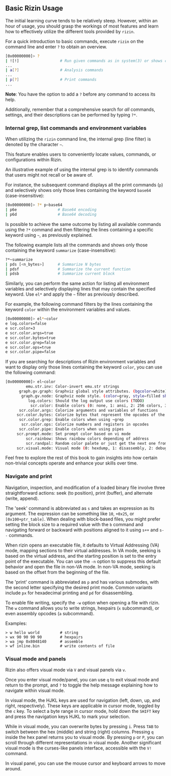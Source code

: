 ## Basic Rizin Usage

The initial learning curve tends to be relatively steep. However, within an hour of usage, you should grasp the workings of most features and learn how to effectively utilize the different tools provided by `rizin`.

For a quick introduction to basic commands, execute `rizin` on the command line and enter `?` to obtain an overview.

```bash
[0x00000000]> ?
| ![!]                  # Run given commands as in system(3) or shows command history (see !?? for more details)
...
| a[?]                  # Analysis commands
...
| p[?]                  # Print commands
...

```

**Note**: You have the option to add a `?` before any command to access its help.

Additionally, remember that a comprehensive search for _all_ commands, settings, and their descriptions can be performed by typing `?*`.

### Internal grep, list commands and environment variables

When utilizing the `rizin` command line, the internal grep (line filter) is denoted by the character `~`.

This feature enables users to conveniently locate values, commands, or configurations within Rizin.

An illustrative example of using the internal grep is to identify commands that users might not recall or be aware of.

For instance, the subsequent command displays all the print commands (`p`) and selectively shows only those lines containing the keyword `base64` (case-insensitive):

```bash
[0x00000000]> ?* p~base64
| p6e                  # Base64 encoding
| p6d                  # Base64 decoding
```

Is possible to achieve the same outcome by listing all available commands using the `?*` command and then filtering the lines containing a specific keyword using `~`, as previously explained.

The following example lists all the commands and shows only those containing the keyword `summarize` (case-insensitive):

```bash
?*~summarize
| pds [<n_bytes>]      # Summarize N bytes
| pdsf                 # Summarize the current function
| pdsb                 # Summarize current block
```

Similarly, you can perform the same action for listing all environment variables and selectively displaying lines that may contain the specified keyword. Use `el*` and apply the `~` filter as previously described.

For example, the following command filters by the lines containing the keyword `color` within the environment variables and values.

```bash
[0x00000000]> el*~color
e log.colors=false
e scr.color=3
e scr.color.args=true
e scr.color.bytes=true
e scr.color.grep=false
e scr.color.ops=true
e scr.color.pipe=false
```

If you are searching for descriptions of Rizin environment variables and want to display only those lines containing the keyword `color`, you can use the following command:

```bash
[0x00000000]> el~color
         emu.str.inv: Color-invert emu.str strings
      graph.gv.graph: Graphviz global style attributes. (bgcolor=white)
       graph.gv.node: Graphviz node style. (color=gray, style=filled shape=box)
          log.colors: Should the log output use colors (TODO)
           scr.color: Enable colors (0: none, 1: ansi, 2: 256 colors, 3: truecolor)
      scr.color.args: Colorize arguments and variables of functions
     scr.color.bytes: Colorize bytes that represent the opcodes of the instruction
      scr.color.grep: Enable colors when using ~grep
       scr.color.ops: Colorize numbers and registers in opcodes
      scr.color.pipe: Enable colors when using pipes
     scr.prompt.mode: Set prompt color based on vi mode
         scr.rainbow: Shows rainbow colors depending of address
         scr.randpal: Random color palete or just get the next one from 'eco'
     scr.visual.mode: Visual mode (0: hexdump, 1: disassembly, 2: debug, 3: color blocks, 4: strings)
```

Feel free to explore the rest of this book to gain insights into how certain non-trivial concepts operate and enhance your skills over time.

### Navigate and print

Navigation, inspection, and modification of a loaded binary file involve three straightforward actions: seek (to position), print (buffer), and alternate (write, append).

The 'seek' command is abbreviated as `s` and takes an expression as its argument. The expression can be something like `10`, `+0x25`, or `[0x100+ptr_table]`. When dealing with block-based files, you might prefer setting the block size to a required value with the `b` command and navigating forward or backward with positions aligned to it using `s++` and `s--` commands.

When rizin opens an executable file, it defaults to Virtual Addressing (VA) mode, mapping sections to their virtual addresses. In VA mode, seeking is based on the virtual address, and the starting position is set to the entry point of the executable. You can use the `-n` option to suppress this default behavior and open the file in non-VA mode. In non-VA mode, seeking is based on the offset from the beginning of the file.

The 'print' command is abbreviated as `p` and has various submodes, with the second letter specifying the desired print mode. Common variants include `px` for hexadecimal printing and `pd` for disassembling.

To enable file writing, specify the `-w` option when opening a file with rizin. The `w` command allows you to write strings, hexpairs (`x` subcommand), or even assembly opcodes (`a` subcommand).

Examples:

```
> w hello world         # string
> wx 90 90 90 90        # hexpairs
> wa jmp 0x8048140      # assemble
> wf inline.bin         # write contents of file
```

### Visual mode and panels

Rizin also offers visual mode via `V` and visual panels via `v`.

Once you enter visual mode/panel, you can use `q` to exit visual mode and return to the prompt, and `?` to toggle the help message explaining how to navigate within visual mode.

In visual mode, the HJKL keys are used for navigation (left, down, up, and right, respectively). These keys are applicable in cursor mode, toggled by the `c` key. To select a byte range in cursor mode, hold down the `SHIFT` key and press the navigation keys HJKL to mark your selection.

While in visual mode, you can overwrite bytes by pressing `i`. Press `TAB` to switch between the hex (middle) and string (right) columns. Pressing `q` inside the hex panel returns you to visual mode. By pressing `p` or `P`, you can scroll through different representations in visual mode. Another significant visual mode is the curses-like panels interface, accessible with the `V!` command.

In visual panel, you can use the mouse cursor and keyboard arrows to move around.
